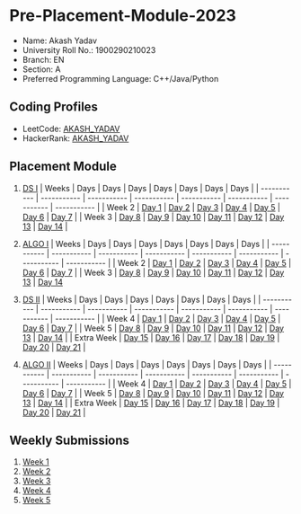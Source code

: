 # Pre-Placement-Module-2023

- Name: Akash Yadav 
- University Roll No.: 1900290210023
- Branch: EN
- Section: A
- Preferred Programming Language: C++/Java/Python

## Coding Profiles
- LeetCode: [AKASH_YADAV](https://leetcode.com/user9657QK/)
- HackerRank: [AKASH_YADAV](https://www.hackerrank.com/akash_1923en1144)

## Placement Module
1. [DS I](https://github.com/Akash1144/Pre-Placement-Module-2023/tree/main/DS%20I)
    | Weeks | Days | Days | Days | Days | Days | Days | Days |
    | ----------- | ----------- | ----------- | ----------- | ----------- | ----------- | ----------- | ----------- | 
    | Week 2 | [Day 1](https://github.com/Akash1144/Pre-Placement-Module-2023/tree/main/DS%20I/Day%201) | [Day 2](https://github.com/Akash1144/Pre-Placement-Module-2023/tree/main/DS%20I/Day%202) | [Day 3](https://github.com/Akash1144/Pre-Placement-Module-2023/tree/main/DS%20I/Day%203) | [Day 4](https://github.com/Akash1144/Pre-Placement-Module-2023/tree/main/DS%20I/Day%204) | [Day 5](https://github.com/Akash1144/Pre-Placement-Module-2023/tree/main/DS%20I/Day%205) | [Day 6](https://github.com/Akash1144/Pre-Placement-Module-2023/tree/main/DS%20I/Day%206) | [Day 7](https://github.com/Akash1144/Pre-Placement-Module-2023/tree/main/DS%20I/Day%207) |
    | Week 3 | [Day 8](https://github.com/Akash1144/Pre-Placement-Module-2023/tree/main/DS%20I/Day%208) | [Day 9](https://github.com/Akash1144/Pre-Placement-Module-2023/tree/main/DS%20I/Day%209) | [Day 10](https://github.com/Akash1144/Pre-Placement-Module-2023/tree/main/DS%20I/Day%2010) | [Day 11](https://github.com/Akash1144/Pre-Placement-Module-2023/tree/main/DS%20I/Day%2011) | [Day 12](https://github.com/Akash1144/Pre-Placement-Module-2023/tree/main/DS%20I/Day%2012) | [Day 13](https://github.com/Akash1144/Pre-Placement-Module-2023/tree/main/DS%20I/Day%2013) | [Day 14](https://github.com/Akash1144/Pre-Placement-Module-2023/tree/main/DS%20I/Day%2014) |
    
2. [ALGO I](https://github.com/Akash1144/Pre-Placement-Module-2023/tree/main/ALGO%20I)
    | Weeks | Days | Days | Days | Days | Days | Days | Days |
    | ----------- | ----------- | ----------- | ----------- | ----------- | ----------- | ----------- | ----------- |
    | Week 2 | [Day 1](https://github.com/Akash1144/Pre-Placement-Module-2023/tree/main/ALGO%20I/Day%201) | [Day 2](https://github.com/Akash1144/Pre-Placement-Module-2023/tree/main/ALGO%20I/Day%202) | [Day 3](https://github.com/Akash1144/Pre-Placement-Module-2023/tree/main/ALGO%20I/Day%203) | [Day 4](https://github.com/Akash1144/Pre-Placement-Module-2023/tree/main/ALGO%20I/Day%204) | [Day 5](https://github.com/Akash1144/Pre-Placement-Module-2023/tree/main/ALGO%20I/Day%205) | [Day 6](https://github.com/Akash1144/Pre-Placement-Module-2023/tree/main/ALGO%20I/Day%206) | [Day 7](https://github.com/Akash1144/Pre-Placement-Module-2023/tree/main/ALGO%20I/Day%207) |
    | Week 3 | [Day 8](https://github.com/Akash1144/Pre-Placement-Module-2023/tree/main/ALGO%20I/Day%208) | [Day 9](https://github.com/Akash1144/Pre-Placement-Module-2023/tree/main/ALGO%20I/Day%209) | [Day 10](https://github.com/Akash1144/Pre-Placement-Module-2023/tree/main/ALGO%20I/Day%2010) | [Day 11](https://github.com/Akash1144/Pre-Placement-Module-2023/tree/main/ALGO%20I/Day%2011) | [Day 12](https://github.com/Akash1144/Pre-Placement-Module-2023/tree/main/ALGO%20I/Day%2012) | [Day 13](https://github.com/Akash1144/Pre-Placement-Module-2023/tree/main/ALGO%20I/Day%2013) | [Day 14](https://github.com/Akash1144/Pre-Placement-Module-2023/tree/main/ALGO%20I/Day%2014)  
    
3. [DS II](https://github.com/Akash1144/Pre-Placement-Module-2023/tree/main/DS%20II)
    | Weeks | Days | Days | Days | Days | Days | Days | Days |
    | ----------- | ----------- | ----------- | ----------- | ----------- | ----------- | ----------- | ----------- |
    | Week 4 | [Day 1](https://github.com/Akash1144/Pre-Placement-Module-2023/tree/main/DS%20II/Day%201) | [Day 2](https://github.com/Akash1144/Pre-Placement-Module-2023/tree/main/DS%20II/Day%202) | [Day 3](https://github.com/Akash1144/Pre-Placement-Module-2023/tree/main/DS%20II/Day%203) | [Day 4](https://github.com/Akash1144/Pre-Placement-Module-2023/tree/main/DS%20II/Day%204) | [Day 5](https://github.com/Akash1144/Pre-Placement-Module-2023/tree/main/DS%20II/Day%205) | [Day 6](https://github.com/Akash1144/Pre-Placement-Module-2023/tree/main/DS%20II/Day%206) | [Day 7](https://github.com/Akash1144/Pre-Placement-Module-2023/tree/main/DS%20II/Day%207) | 
    | Week 5 | [Day 8](https://github.com/Akash1144/Pre-Placement-Module-2023/tree/main/DS%20II/Day%208) | [Day 9](https://github.com/Akash1144/Pre-Placement-Module-2023/tree/main/DS%20II/Day%209) | [Day 10](https://github.com/Akash1144/Pre-Placement-Module-2023/tree/main/DS%20II/Day%2010) | [Day 11](https://github.com/Akash1144/Pre-Placement-Module-2023/tree/main/DS%20II/Day%2011) | [Day 12](https://github.com/Akash1144/Pre-Placement-Module-2023/tree/main/DS%20II/Day%2012) | [Day 13](https://github.com/Akash1144/Pre-Placement-Module-2023/tree/main/DS%20II/Day%2013) | [Day 14](https://github.com/Akash1144/Pre-Placement-Module-2023/tree/main/DS%20II/Day%2014) |
    | Extra Week | [Day 15](https://github.com/Akash1144/Pre-Placement-Module-2023/tree/main/DS%20II/Day%2015) | [Day 16](https://github.com/Akash1144/Pre-Placement-Module-2023/tree/main/DS%20II/Day%2016) | [Day 17](https://github.com/Akash1144/Pre-Placement-Module-2023/tree/main/DS%20II/Day%2017) | [Day 18](https://github.com/Akash1144/Pre-Placement-Module-2023/tree/main/DS%20II/Day%2018) | [Day 19](https://github.com/Akash1144/Pre-Placement-Module-2023/tree/main/DS%20II/Day%2019) | [Day 20](https://github.com/Akash1144/Pre-Placement-Module-2023/tree/main/DS%20II/Day%2020) | [Day 21](https://github.com/Akash1144/Pre-Placement-Module-2023/tree/main/DS%20II/Day%2021) |
    
4. [ALGO II](https://github.com/Akash1144/Pre-Placement-Module-2023/tree/main/ALGO%20II)
    | Weeks | Days | Days | Days | Days | Days | Days | Days |
    | ----------- | ----------- | ----------- | ----------- | ----------- | ----------- | ----------- | ----------- |
    | Week 4 | [Day 1](https://github.com/Akash1144/Pre-Placement-Module-2023/tree/main/ALGO%20II/Day%201) | [Day 2](https://github.com/Akash1144/Pre-Placement-Module-2023/tree/main/ALGO%20II/Day%202) | [Day 3](https://github.com/Akash1144/Pre-Placement-Module-2023/tree/main/ALGO%20II/Day%203) | [Day 4](https://github.com/Akash1144/Pre-Placement-Module-2023/tree/main/ALGO%20II/Day%204) | [Day 5](https://github.com/Akash1144/Pre-Placement-Module-2023/tree/main/ALGO%20II/Day%205) | [Day 6](https://github.com/Akash1144/Pre-Placement-Module-2023/tree/main/ALGO%20II/Day%206) | [Day 7](https://github.com/Akash1144/Pre-Placement-Module-2023/tree/main/ALGO%20II/Day%207) |
    | Week 5 | [Day 8](https://github.com/Akash1144/Pre-Placement-Module-2023/tree/main/ALGO%20II/Day%208) | [Day 9](https://github.com/Akash1144/Pre-Placement-Module-2023/tree/main/ALGO%20II/Day%209) | [Day 10](https://github.com/Akash1144/Pre-Placement-Module-2023/tree/main/ALGO%20II/Day%2010) | [Day 11](https://github.com/Akash1144/Pre-Placement-Module-2023/tree/main/ALGO%20II/Day%2011) | [Day 12](https://github.com/Akash1144/Pre-Placement-Module-2023/tree/main/ALGO%20II/Day%2012) | [Day 13](https://github.com/Akash1144/Pre-Placement-Module-2023/tree/main/ALGO%20II/Day%2013) | [Day 14](https://github.com/Akash1144/Pre-Placement-Module-2023/tree/main/ALGO%20II/Day%2014) |
    | Extra Week | [Day 15](https://github.com/Akash1144/Pre-Placement-Module-2023/tree/main/ALGO%20II/Day%2015) | [Day 16](https://github.com/Akash1144/Pre-Placement-Module-2023/tree/main/ALGO%20II/Day%2016) | [Day 17](https://github.com/Akash1144/Pre-Placement-Module-2023/tree/main/ALGO%20II/Day%2017) | [Day 18](https://github.com/Akash1144/Pre-Placement-Module-2023/tree/main/ALGO%20II/Day%2018) | [Day 19](https://github.com/Akash1144/Pre-Placement-Module-2023/tree/main/ALGO%20II/Day%2019) | [Day 20](https://github.com/Akash1144/Pre-Placement-Module-2023/tree/main/ALGO%20II/Day%2020) | [Day 21](https://github.com/Akash1144/Pre-Placement-Module-2023/tree/main/ALGO%20II/Day%2021) |

## Weekly Submissions
1. [Week 1](https://github.com/Akash1144/Pre-Placement-Module-2023/tree/main/Weekly%20Submissions/Week%201)
2. [Week 2](https://github.com/Akash1144/Pre-Placement-Module-2023/tree/main/Weekly%20Submissions/Week%202)
3. [Week 3](https://github.com/Akash1144/Pre-Placement-Module-2023/tree/main/Weekly%20Submissions/Week%203)
4. [Week 4](https://github.com/Akash1144/Pre-Placement-Module-2023/tree/main/Weekly%20Submissions/Week%204)
5. [Week 5](https://github.com/Akash1144/Pre-Placement-Module-2023/tree/main/Weekly%20Submissions/Week%205)
